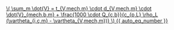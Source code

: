 <a href="/eco2_guide_center/1.%20ECO2%20Logic%20Guide/Hee1_Equation_List.html" class="equation-link" target="_blank" rel="noopener noreferrer">
  \( \sum_m \dot{V} = t_{V,mech,m} \cdot d_{V,mech,m} \cdot \dot{V}_{mech,b,m} + \frac{1000 \cdot Q_{c,b}}{c_{p,L} \rho_L (\vartheta_{i,c,m} - \vartheta_{V,mech,m})} \) {{ auto_eq_number }}
</a>
